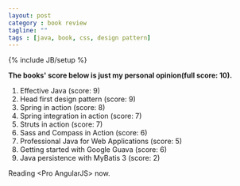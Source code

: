 ```yaml
---
layout: post
category : book review
tagline: ""
tags : [java, book, css, design pattern]
---
```

{% include JB/setup %}

**The books' score below is just my personal opinion(full score: 10).**

1. Effective Java
	(score: 9)
1. Head first design pattern
	(score: 9)
1. Spring in action
	(score: 8)	
1. Spring integration in action
	(score: 7)
1. Struts in action
	(score: 7)
1. Sass and Compass in Action
	(score: 6)
1. Professional Java for Web Applications
	(score: 5)
1. Getting started with Google Guava
	(score: 6)
1. Java persistence with MyBatis 3
	(score: 2)
	
Reading \<Pro AngularJS\> now.

